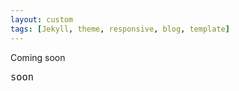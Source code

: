 ```yaml
---
layout: custom
tags: [Jekyll, theme, responsive, blog, template]
---
```


<p style="text-align: justify">Coming soon</p>

<font size="4"><code>soon</code></font><br>
